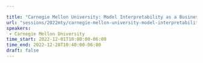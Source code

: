 ```yaml
---

title: "Carnegie Mellon University: Model Interpretability as a Business Edge"
url: "sessions/2022mty/carnegie-mellon-university-model-interpretability-as-a-business-edge"
speakers:
 - Carnegie Mellon University
time_start: 2022-12-01T10:00:00-06:00
time_end: 2022-12-28T10:40:00-06:00
draft: false
---
```



